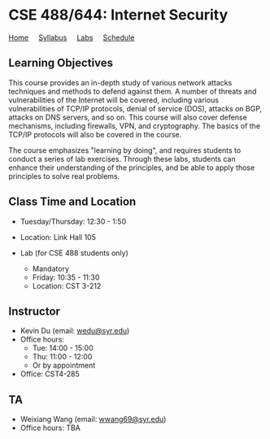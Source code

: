 # CSE 488/644: Internet Security

[Home](./index.md) &nbsp;&nbsp;&nbsp; [Syllabus](./syllabus.md)  &nbsp;&nbsp;&nbsp; [Labs](./labs.md) &nbsp;&nbsp;&nbsp; [Schedule](./schedule.md)

## Learning Objectives

This course provides an in-depth study of various network attacks techniques
and methods to defend against them. A number of threats and vulnerabilities of
the Internet will be covered, including various vulnerabilities of TCP/IP
protocols, denial of service (DOS), attacks on BGP, attacks on DNS servers,
and so on. This course will also cover defense mechanisms, 
including firewalls, VPN, and cryptography.
The basics of the TCP/IP protocols will also be covered in the course.

The course emphasizes "learning by doing",
and requires students to conduct a series of lab exercises. Through these labs,
students can enhance their understanding of the principles, and be able to
apply those principles to solve real problems.


## Class Time and Location
  - Tuesday/Thursday: 12:30 - 1:50
  - Location: Link Hall 105

  - Lab (for CSE 488 students only)
    - Mandatory 
    - Friday: 10:35 - 11:30 
    - Location: CST 3-212

## Instructor
  - Kevin Du (email: wedu@syr.edu)
  - Office hours:
      - Tue: 14:00 - 15:00 
      - Thu: 11:00 - 12:00 
      - Or by appointment
  - Office: CST4-285

## TA
  - Weixiang Wang (email: wwang69@syr.edu)
  - Office hours: TBA

